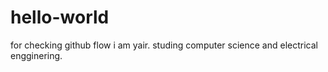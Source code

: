 # hello-world
for checking github flow
i am yair. studing computer science and electrical engginering.
